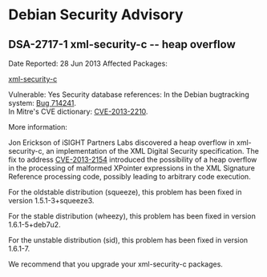 
Debian Security Advisory
========================


DSA-2717-1 xml-security-c -- heap overflow
------------------------------------------



Date Reported:
28 Jun 2013
Affected Packages:

[xml-security-c](https://packages.debian.org/src:xml-security-c)

Vulnerable:
Yes
Security database references:
In the Debian bugtracking system: [Bug 714241](https://bugs.debian.org/cgi-bin/bugreport.cgi?bug=714241).  
In Mitre's CVE dictionary: [CVE-2013-2210](https://security-tracker.debian.org/tracker/CVE-2013-2210).  

More information:

Jon Erickson of iSIGHT Partners Labs discovered a heap overflow in
xml-security-c, an implementation of the XML Digital Security
specification. The fix to address
[CVE-2013-2154](https://security-tracker.debian.org/tracker/CVE-2013-2154)
introduced the
possibility of a heap overflow in the processing of malformed XPointer
expressions in the XML Signature Reference processing code, possibly
leading to arbitrary code execution.


For the oldstable distribution (squeeze), this problem has been fixed in
version 1.5.1-3+squeeze3.


For the stable distribution (wheezy), this problem has been fixed in
version 1.6.1-5+deb7u2.


For the unstable distribution (sid), this problem has been fixed in
version 1.6.1-7.


We recommend that you upgrade your xml-security-c packages.





